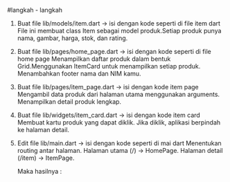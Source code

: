 #langkah - langkah
1. Buat file lib/models/item.dart → isi dengan kode seperti di file item dart
    File ini membuat class Item sebagai model produk.Setiap produk punya nama, gambar, harga, stok, dan rating.
2. Buat file lib/pages/home_page.dart → isi dengan kode seperti di file home page
   Menampilkan daftar produk dalam bentuk Grid.Menggunakan ItemCard untuk menampilkan setiap produk. Menambahkan footer nama dan NIM kamu.
3. Buat file lib/pages/item_page.dart → isi dengan kode item page 
   Mengambil data produk dari halaman utama menggunakan arguments. Menampilkan detail produk lengkap.
4. Buat file lib/widgets/item_card.dart → isi dengan kode item card
   Membuat kartu produk yang dapat diklik. Jika diklik, aplikasi berpindah ke halaman detail.
5. Edit file lib/main.dart → isi dengan kode seperti di mai dart
   Menentukan routing antar halaman. Halaman utama (/) → HomePage. Halaman detail (/item) → ItemPage.

   Maka hasilnya :
   